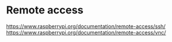 # Remote access

https://www.raspberrypi.org/documentation/remote-access/ssh/  
https://www.raspberrypi.org/documentation/remote-access/vnc/  
